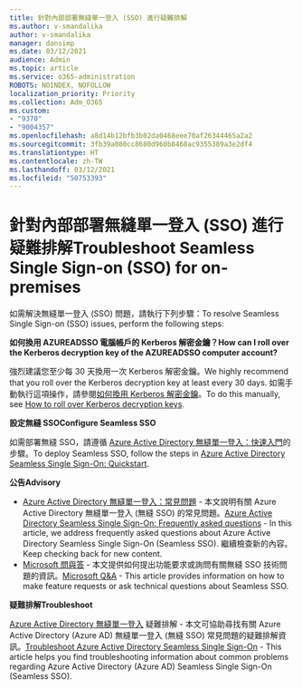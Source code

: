```yaml
---
title: 針對內部部署無縫單一登入 (SSO) 進行疑難排解
ms.author: v-smandalika
author: v-smandalika
manager: dansimp
ms.date: 03/12/2021
audience: Admin
ms.topic: article
ms.service: o365-administration
ROBOTS: NOINDEX, NOFOLLOW
localization_priority: Priority
ms.collection: Adm_O365
ms.custom:
- "9370"
- "9004357"
ms.openlocfilehash: a8d14b12bfb3b02da0468eee70af26344465a2a2
ms.sourcegitcommit: 3fb39a080cc8680d960b8468ac9355389a3e2df4
ms.translationtype: HT
ms.contentlocale: zh-TW
ms.lasthandoff: 03/12/2021
ms.locfileid: "50753393"
---
```

# <a name="troubleshoot-seamless-single-sign-on-sso-for-on-premises"></a><span data-ttu-id="ea1c7-102">針對內部部署無縫單一登入 (SSO) 進行疑難排解</span><span class="sxs-lookup"><span data-stu-id="ea1c7-102">Troubleshoot Seamless Single Sign-on (SSO) for on-premises</span></span>

<span data-ttu-id="ea1c7-103">如需解決無縫單一登入 (SSO) 問題，請執行下列步驟：</span><span class="sxs-lookup"><span data-stu-id="ea1c7-103">To resolve Seamless Single Sign-on (SSO) issues, perform the following steps:</span></span>

<span data-ttu-id="ea1c7-104">**如何換用 AZUREADSSO 電腦帳戶的 Kerberos 解密金鑰？**</span><span class="sxs-lookup"><span data-stu-id="ea1c7-104">**How can I roll over the Kerberos decryption key of the AZUREADSSO computer account?**</span></span>

<span data-ttu-id="ea1c7-105">強烈建議您至少每 30 天換用一次 Kerberos 解密金鑰。</span><span class="sxs-lookup"><span data-stu-id="ea1c7-105">We highly recommend that you roll over the Kerberos decryption key at least every 30 days.</span></span> <span data-ttu-id="ea1c7-106">如需手動執行這項操作，請參閱[如何換用 Kerberos 解密金鑰](https://docs.microsoft.com/azure/active-directory/hybrid/how-to-connect-sso-faq#)。</span><span class="sxs-lookup"><span data-stu-id="ea1c7-106">To do this manually, see [How to roll over Kerberos decryption keys](https://docs.microsoft.com/azure/active-directory/hybrid/how-to-connect-sso-faq#).</span></span>

<span data-ttu-id="ea1c7-107">**設定無縫 SSO**</span><span class="sxs-lookup"><span data-stu-id="ea1c7-107">**Configure Seamless SSO**</span></span>

<span data-ttu-id="ea1c7-108">如需部署無縫 SSO，請遵循 [Azure Active Directory 無縫單一登入：快速入門](https://docs.microsoft.com/azure/active-directory/hybrid/how-to-connect-sso-quick-start#step-5-roll-over-keys)的步驟。</span><span class="sxs-lookup"><span data-stu-id="ea1c7-108">To deploy Seamless SSO, follow the steps in [Azure Active Directory Seamless Single Sign-On: Quickstart](https://docs.microsoft.com/azure/active-directory/hybrid/how-to-connect-sso-quick-start#step-5-roll-over-keys).</span></span>

<span data-ttu-id="ea1c7-109">**公告**</span><span class="sxs-lookup"><span data-stu-id="ea1c7-109">**Advisory**</span></span>

- <span data-ttu-id="ea1c7-110">[Azure Active Directory 無縫單一登入：常見問題](https://docs.microsoft.com/azure/active-directory/hybrid/how-to-connect-sso-faq) - 本文說明有關 Azure Active Directory 無縫單一登入 (無縫 SSO) 的常見問題。</span><span class="sxs-lookup"><span data-stu-id="ea1c7-110">[Azure Active Directory Seamless Single Sign-On: Frequently asked questions](https://docs.microsoft.com/azure/active-directory/hybrid/how-to-connect-sso-faq) - In this article, we address frequently asked questions about Azure Active Directory Seamless Single Sign-On (Seamless SSO).</span></span> <span data-ttu-id="ea1c7-111">繼續檢查新的內容。</span><span class="sxs-lookup"><span data-stu-id="ea1c7-111">Keep checking back for new content.</span></span>
- <span data-ttu-id="ea1c7-112">[Microsoft 問與答](https://docs.microsoft.com/answers/topics/azure-ad-single-sign-on.html) - 本文提供如何提出功能要求或詢問有關無縫 SSO 技術問題的資訊。</span><span class="sxs-lookup"><span data-stu-id="ea1c7-112">[Microsoft Q&A](https://docs.microsoft.com/answers/topics/azure-ad-single-sign-on.html) - This article provides information on how to make feature requests or ask technical questions about Seamless SSO.</span></span>

<span data-ttu-id="ea1c7-113">**疑難排解**</span><span class="sxs-lookup"><span data-stu-id="ea1c7-113">**Troubleshoot**</span></span>

<span data-ttu-id="ea1c7-114">[Azure Active Directory 無縫單一登入](https://docs.microsoft.com/azure/active-directory/hybrid/tshoot-connect-sso) 疑難排解 - 本文可協助尋找有關 Azure Active Directory (Azure AD) 無縫單一登入 (無縫 SSO) 常見問題的疑難排解資訊。</span><span class="sxs-lookup"><span data-stu-id="ea1c7-114">[Troubleshoot Azure Active Directory Seamless Single Sign-On](https://docs.microsoft.com/azure/active-directory/hybrid/tshoot-connect-sso) - This article helps you find troubleshooting information about common problems regarding Azure Active Directory (Azure AD) Seamless Single Sign-On (Seamless SSO).</span></span>







